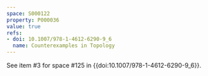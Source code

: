 ```yaml
---
space: S000122
property: P000036
value: true
refs:
- doi: 10.1007/978-1-4612-6290-9_6
  name: Counterexamples in Topology
---
```


See item #3 for space #125 in {{doi:10.1007/978-1-4612-6290-9_6}}.
